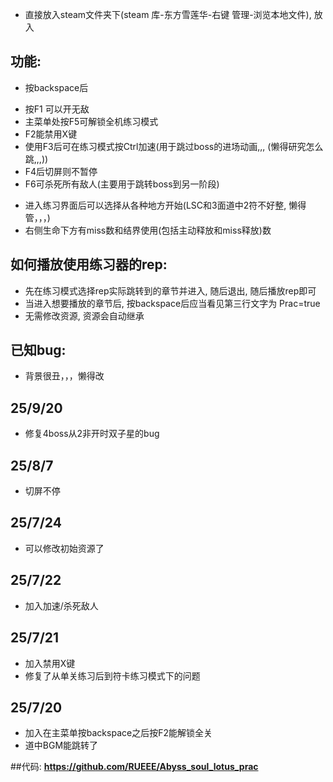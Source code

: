 - 直接放入steam文件夹下(steam 库-东方雪莲华-右键 管理-浏览本地文件), 放入

## 功能:
- 按backspace后
+ 按F1 可以开无敌
+ 主菜单处按F5可解锁全机练习模式
+ F2能禁用X键
+ 使用F3后可在练习模式按Ctrl加速(用于跳过boss的进场动画,,, (懒得研究怎么跳,,,))
+ F4后切屏则不暂停
+ F6可杀死所有敌人(主要用于跳转boss到另一阶段)
- 进入练习界面后可以选择从各种地方开始(LSC和3面道中2符不好整, 懒得管，，，)
- 右侧生命下方有miss数和结界使用(包括主动释放和miss释放)数

## 如何播放使用练习器的rep:
- 先在练习模式选择rep实际跳转到的章节并进入, 随后退出, 随后播放rep即可
- 当进入想要播放的章节后, 按backspace后应当看见第三行文字为 Prac=true
- 无需修改资源, 资源会自动继承

## 已知bug:
- 背景很丑，，，懒得改

## 25/9/20
- 修复4boss从2非开时双子星的bug

## 25/8/7
- 切屏不停

## 25/7/24
- 可以修改初始资源了

## 25/7/22
- 加入加速/杀死敌人

## 25/7/21
- 加入禁用X键
- 修复了从单关练习后到符卡练习模式下的问题

## 25/7/20
- 加入在主菜单按backspace之后按F2能解锁全关
- 道中BGM能跳转了


##代码:
**https://github.com/RUEEE/Abyss_soul_lotus_prac**